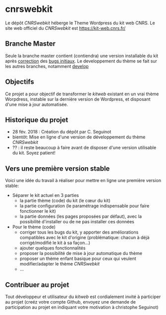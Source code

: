 # cnrswebkit
Le dépôt *CNRSwebkit* héberge le Theme Wordpress du kit web CNRS. Le site web officiel du *CNRSwebkit* est https://kit-web.cnrs.fr/

## Branche Master
Seule la branche master contient (contiendra) une version installable du kit après [correction](https://github.com/cnrs-webkit/cnrswebkit/blob/develop/CHANGES.md) des [bugs initiaux](https://github.com/cnrs-webkit/cnrswebkit/blob/develop/TODO.md). Le developpement du thème se fait sur les autres branches, notamment [develop](https://github.com/cnrs-webkit/cnrswebkit/tree/develop) 
## Objectifs 
Ce projet a pour objectif de transformer le *kitweb* existant en un vrai thème Worpdress, instable sur la dernière version de Wordpress, et disposant d'une mise à jour automatisée. 

## Historique du projet
- 28 fév. 2018 : Création du dépôt par C. Seguinot
- bientôt: Mise en ligne d'une version de développement du thème *CNRSwebkit* 
- ?? : il reste beaucoup à faire avant de disposer d'une version utilisable du kit. Soyez patient! 

## Vers une première version stable
Voici une idée du travail à réaliser pour mettre en ligne une première version stable: 
- Séparer le kit actuel en 3 parties 
  - la partie thème (code) du kit (le cœur du kit) 
  - la partie configuration (le paramétrage indispensable pour faire fonctionner le kit) 
  - la partie données (les pages proposées par défaut), avec la possibilité d'installer ou de ne pas installer ces données
- Pour le thème (code)
  - corriger tous les bugs du kit, y apporter des améliorations compatibles avec le kit d'origine (problématique: chacun à déjà corrigé/modifié le kit à sa façon...)
  - ajouter quelques fonctionnalités
  - proposer la possibilité de mise à jour automatique du thème
  - proposer un thème enfant basique pour ceux qui veulent modifier/adapter le thème *CNRSwebkit* 
  - ...


## Contribuer au projet
Tout développeur et utilisateur du *kitweb* est cordialement invité à participer au projet (creéz votre compte Github, envoyez une demande de participation au projet en indiquant votre motivation à christophe Seguinot) 
